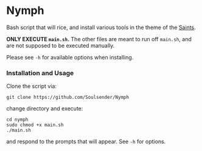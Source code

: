 # Nymph
Bash script that will rice, and install various tools in the theme of the [Saints](https://saintssec.com).

**ONLY EXECUTE `main.sh`.** The other files are meant to run off `main.sh`, and are not supposed to be executed manually.

Please see `-h` for available options when installing.

### Installation and Usage
Clone the script via:
```
git clone https://github.com/Soulsender/Nymph
```
change directory and execute:
```
cd nymph
sudo chmod +x main.sh
./main.sh
```
and respond to the prompts that will appear. See `-h` for options.
